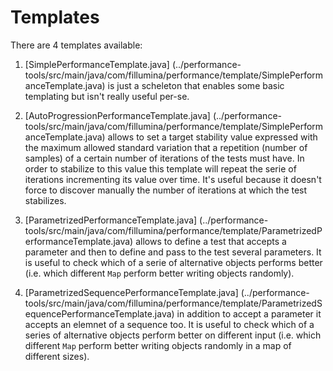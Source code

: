 # Templates

There are 4 templates available:

1) [SimplePerformanceTemplate.java]
(../performance-tools/src/main/java/com/fillumina/performance/template/SimplePerformanceTemplate.java)
is just a scheleton that enables some basic templating but isn't really
useful per-se.

2) [AutoProgressionPerformanceTemplate.java]
(../performance-tools/src/main/java/com/fillumina/performance/template/SimplePerformanceTemplate.java)
allows to set a target stability value expressed with the maximum allowed
standard variation that a repetition (number of samples) of a certain number
of iterations of the tests must have. In order to stabilize to this value this
template will repeat the serie of iterations incrementing its value over time.
It's useful because it doesn't force to discover manually the number of
iterations at which the test stabilizes.

3) [ParametrizedPerformanceTemplate.java]
(../performance-tools/src/main/java/com/fillumina/performance/template/ParametrizedPerformanceTemplate.java)
allows to define a test that accepts a parameter and then to define and pass to
the test several parameters. It is useful to check which of a serie of
alternative objects performs better (i.e. which different `Map` perform
better writing objects randomly).

4) [ParametrizedSequencePerformanceTemplate.java]
(../performance-tools/src/main/java/com/fillumina/performance/template/ParametrizedSequencePerformanceTemplate.java)
in addition to accept a parameter it accepts an elemnet of a sequence too. It
is useful to check which of a series of alternative objects perform better on
different input (i.e. which different `Map` perform better writing objects
randomly in a map of different sizes).
